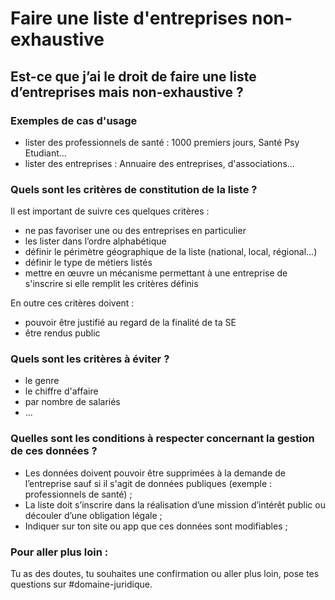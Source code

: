 # Faire une liste d'entreprises non-exhaustive

## Est-ce que j’ai le droit de faire une liste d’entreprises mais non-exhaustive ?

### Exemples de cas d'usage

* lister des professionnels de santé : 1000 premiers jours, Santé Psy Etudiant…
* lister des entreprises : Annuaire des entreprises, d'associations...

### Quels sont les critères de constitution de la liste ?

Il est important de suivre ces quelques critères :

* ne pas favoriser une ou des entreprises en particulier
* les lister dans l’ordre alphabétique
* définir le périmètre géographique de la liste (national, local, régional…)
* définir le type de métiers listés
* mettre en œuvre un mécanisme permettant à une entreprise de s'inscrire si elle remplit les critères définis

En outre ces critères doivent :

* pouvoir être justifié au regard de la finalité de ta SE
* être rendus public

### Quels sont les critères à éviter ?

* le genre
* le chiffre d'affaire
* par nombre de salariés
* ...

### Quelles sont les conditions à respecter concernant la gestion de ces données ?

* Les données doivent pouvoir être supprimées à la demande de l’entreprise sauf si il s'agit de données publiques (exemple : professionnels de santé) ;
* La liste doit s’inscrire dans la réalisation d’une mission d’intérêt public ou découler d’une obligation légale ;
* Indiquer sur ton site ou app que ces données sont modifiables ;

### Pour aller plus loin :

Tu as des doutes, tu souhaites une confirmation ou aller plus loin, pose tes questions sur #domaine-juridique.

